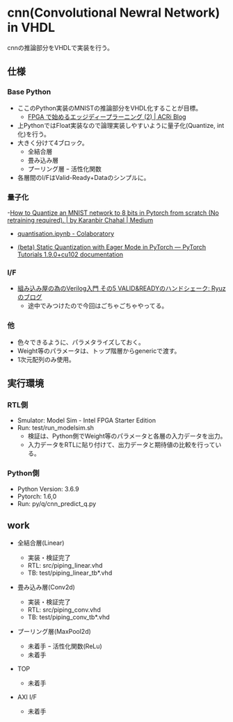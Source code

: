 
# cnn(Convolutional Newral Network) in VHDL
cnnの推論部分をVHDLで実装を行う。

## 仕様
### Base Python
- ここのPython実装のMNISTの推論部分をVHDL化することが目標。
  - [FPGA で始めるエッジディープラーニング (2) | ACRi Blog](https://www.acri.c.titech.ac.jp/wordpress/archives/5786)
- 上PythonではFloat実装なので論理実装しやすいように量子化(Quantize, int化)を行う。
- 大きく分けて4ブロック。
  - 全結合層
  - 畳み込み層
  - プーリング層
  ｰ 活性化関数
- 各層間のI/FはValid-Ready+Dataのシンプルに。

### 量子化
-[How to Quantize an MNIST network to 8 bits in Pytorch from scratch (No retraining required). | by Karanbir Chahal | Medium](https://karanbirchahal.medium.com/how-to-quantise-an-mnist-network-to-8-bits-in-pytorch-no-retraining-required-from-scratch-39f634ac8459)
  - [quantisation.ipynb - Colaboratory](https://colab.research.google.com/drive/1oDfcLRz2AIgsclkXJHj-5wMvbylr4Nxz#scrollTo=M5xNLrchrI6u)

- [(beta) Static Quantization with Eager Mode in PyTorch — PyTorch Tutorials 1.9.0+cu102 documentation](https://pytorch.org/tutorials/advanced/static_quantization_tutorial.html)

### I/F
- [組み込み屋の為のVerilog入門 その5 VALID&READYのハンドシェーク: Ryuzのブログ](http://ryuz.txt-nifty.com/blog/2012/09/verilog-s-c79f.html)
  - 途中でみつけたので今回はごちゃごちゃやってる。

### 他
- 色々できるように、パラメタライズしておく。
- Weight等のパラメータは、トップ階層からgenericで渡す。
- 1次元配列のみ使用。

## 実行環境
### RTL側
- Smulator: Model Sim - Intel FPGA Starter Edition
- Run: test/run_modelsim.sh
  - 検証は、Python側でWeight等のパラメータと各層の入力データを出力。
  - 入力データをRTLに貼り付けて、出力データと期待値の比較を行っている。

### Python側
- Python Version: 3.6.9
- Pytorch: 1.6,0
- Run: py/q/cnn_predict_q.py

## work
- 全結合層(Linear)
  - 実装・検証完了
  - RTL: src/piping_linear.vhd
  - TB: test/piping_linear_tb*.vhd
- 畳み込み層(Conv2d)
  - 実装・検証完了
  - RTL: src/piping_conv.vhd
  - TB: test/piping_conv_tb*.vhd
- プーリング層(MaxPool2d)
  - 未着手
ｰ 活性化関数(ReLu)
  - 未着手

- TOP
  - 未着手
- AXI I/F
  - 未着手
